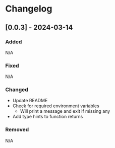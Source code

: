 # Changelog

## [0.0.3] - 2024-03-14

### Added
N/A

### Fixed
N/A

### Changed
- Update README
- Check for required environment variables
  - Will print a message and exit if missing any
- Add type hints to function returns

### Removed
N/A


[0.0.2]: https://github.com/amieldelatorre/spotilistcli/compare/0.0.2...0.0.3